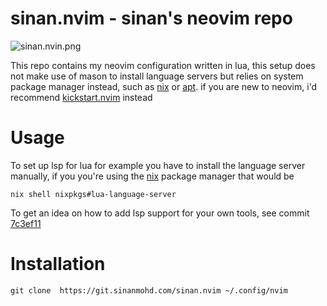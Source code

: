 # sinan.nvim - sinan's neovim repo

![sinan.nvin.png](https://static.sinanmohd.com/git/sinan.nvim.png)

This repo contains my neovim configuration written in lua, this setup does not
make use of mason to install language servers but relies on system package
manager instead, such as [nix](https://nixos.org/) or [apt](https://www.debian.org/). 
if you are new to neovim, i'd recommend [kickstart.nvim](https://github.com/nvim-lua/kickstart.nvim)
instead

# Usage
To set up lsp for lua for example you have to install the language server
manually, if you you're using the [nix](https://nixos.org/download) package
manager that would be
```
nix shell nixpkgs#lua-language-server
```

To get an idea on how to add lsp support for your own tools, see commit
[7c3ef11](https://git.sinanmohd.com/sinan.nvim/commit/?id=7c3ef11e2ed4e8cdefe1cb80fd4837e1eb037d6c)

# Installation
```
git clone  https://git.sinanmohd.com/sinan.nvim ~/.config/nvim
```

